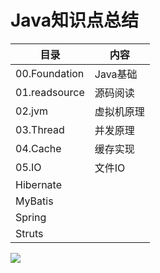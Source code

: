 # Java知识点总结

| 目录          | 内容       |
| ------------- | ---------- |
| 00.Foundation | Java基础   |
| 01.readsource | 源码阅读   |
| 02.jvm        | 虚拟机原理 |
| 03.Thread     | 并发原理   |
| 04.Cache      | 缓存实现   |
| 05.IO         | 文件IO     |
| Hibernate     |            |
| MyBatis       |            |
| Spring        |            |
| Struts        |            |


[![](https://static.segmentfault.com/v-5b1df2a7/global/img/creativecommons-cc.svg)](https://creativecommons.org/licenses/by-nc-nd/4.0/)